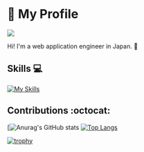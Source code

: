 # 🔵 My Profile

![](https://komarev.com/ghpvc/?username=flymee8)

Hi! I'm a web application engineer in Japan. 🍦

## Skills 💻

[![My Skills](https://skillicons.dev/icons?i=aws,ts,react,vue,nextjs,nuxtjs,nestjs,vite,nodejs,graphql,prisma,go,python,vscode,postgres,github,docker&perline=6)](https://skillicons.dev)

## Contributions :octocat:

[![Anurag's GitHub stats](https://github-readme-stats.vercel.app/api?username=flymee8&show_icons=true&theme=dracula)
[![Top Langs](https://github-readme-stats.vercel.app/api/top-langs/?username=flymee8)](https://github.com/anuraghazra/github-readme-stats)

[![trophy](https://github-profile-trophy.vercel.app/?username=flymee8&row=2&column=3&theme=dracula)](https://github.com/ryo-ma/github-profile-trophy)
